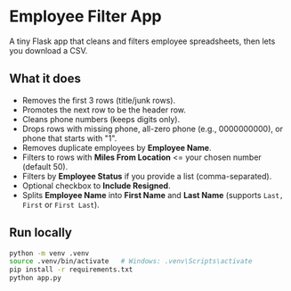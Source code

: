 # Employee Filter App

A tiny Flask app that cleans and filters employee spreadsheets, then lets you download a CSV.

## What it does

- Removes the first 3 rows (title/junk rows).
- Promotes the next row to be the header row.
- Cleans phone numbers (keeps digits only).
- Drops rows with missing phone, all-zero phone (e.g., 0000000000), or phone that starts with "1".
- Removes duplicate employees by **Employee Name**.
- Filters to rows with **Miles From Location** <= your chosen number (default 50).
- Filters by **Employee Status** if you provide a list (comma-separated).
- Optional checkbox to **Include Resigned**.
- Splits **Employee Name** into **First Name** and **Last Name** (supports `Last, First` or `First Last`).

## Run locally

```bash
python -m venv .venv
source .venv/bin/activate   # Windows: .venv\Scripts\activate
pip install -r requirements.txt
python app.py
